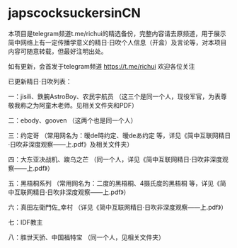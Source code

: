 # japscocksuckersinCN
本项目是telegram频道t.me/richui的精选备份，完整内容请去原频道，用于展示简中网络上有一定传播学意义的精日·日吹个人信息（开盒）及言论等，对本项目内容可随意转载，但最好注明出处。

如有更新，会首发于telegram频道 https://t.me/richui 欢迎各位关注

已更新精日·日吹列表：

一：jisili、鉄腕AstroBoy、农民宇航员 （这三个是同一个人，现役军官，为表尊敬我称之为阿童木老师。见相关文件夹和PDF）

二：ebody、gooven （这两个也是同一个人）

三：约定哥 （常用网名为：暧de時约定、暧deあ约定 等，详见《简中互联网精日·日吹非深度观察——上.pdf》及相关文件夹）

四：大东亚决战机、踆乌之芒 （同一个人，详见《简中互联网精日·日吹非深度观察——上.pdf》）

五：黑梧桐系列 （常用网名为：二度的黑梧桐、4摄氏度的黑梧桐 等，详见《简中互联网精日·日吹非深度观察——上.pdf》）

六：真田左衛門佐_幸村 （详见《简中互联网精日·日吹非深度观察——上.pdf》）

七：IDF教主

八：胜世天骄、中国福特宝 （同一个人，见相关文件夹）
